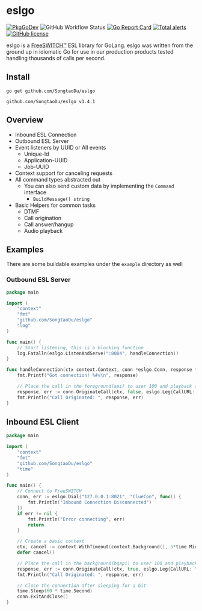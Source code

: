 # eslgo
[![PkgGoDev](https://pkg.go.dev/badge/github.com/SongtaoDu/eslgo)](https://pkg.go.dev/github.com/SongtaoDu/eslgo)
![GitHub Workflow Status](https://img.shields.io/github/workflow/status/SongtaoDu/eslgo/Go)
[![Go Report Card](https://goreportcard.com/badge/github.com/SongtaoDu/eslgo)](https://goreportcard.com/report/github.com/SongtaoDu/eslgo)
[![Total alerts](https://img.shields.io/lgtm/alerts/g/SongtaoDu/eslgo.svg?logo=lgtm&logoWidth=18)](https://lgtm.com/projects/g/SongtaoDu/eslgo/alerts/)
[![GitHub license](https://img.shields.io/github/license/SongtaoDu/eslgo)](https://github.com/SongtaoDu/eslgo/blob/v1/LICENSE)

eslgo is a [FreeSWITCH™](https://freeswitch.com/) ESL library for GoLang.
eslgo was written from the ground up in idiomatic Go for use in our production products tested handling thousands of calls per second.

## Install
```
go get github.com/SongtaoDu/eslgo
```
```
github.com/SongtaoDu/eslgo v1.4.1
```

## Overview
- Inbound ESL Connection
- Outbound ESL Server
- Event listeners by UUID or All events
  - Unique-Id
  - Application-UUID
  - Job-UUID
- Context support for canceling requests
- All command types abstracted out
  - You can also send custom data by implementing the `Command` interface
    - `BuildMessage() string`
- Basic Helpers for common tasks
  - DTMF
  - Call origination
  - Call answer/hangup
  - Audio playback

## Examples
There are some buildable examples under the `example` directory as well
### Outbound ESL Server
```go
package main

import (
	"context"
	"fmt"
	"github.com/SongtaoDu/eslgo"
	"log"
)

func main() {
	// Start listening, this is a blocking function
	log.Fatalln(eslgo.ListenAndServe(":8084", handleConnection))
}

func handleConnection(ctx context.Context, conn *eslgo.Conn, response *eslgo.RawResponse) {
	fmt.Printf("Got connection! %#v\n", response)

	// Place the call in the foreground(api) to user 100 and playback an audio file as the bLeg and no exported variables
	response, err := conn.OriginateCall(ctx, false, eslgo.Leg{CallURL: "user/100"}, eslgo.Leg{CallURL: "&playback(misc/ivr-to_hear_screaming_monkeys.wav)"}, map[string]string{})
	fmt.Println("Call Originated: ", response, err)
}
```
## Inbound ESL Client
```go
package main

import (
	"context"
	"fmt"
	"github.com/SongtaoDu/eslgo"
	"time"
)

func main() {
	// Connect to FreeSWITCH
	conn, err := eslgo.Dial("127.0.0.1:8021", "ClueCon", func() {
		fmt.Println("Inbound Connection Disconnected")
	})
	if err != nil {
		fmt.Println("Error connecting", err)
		return
	}

	// Create a basic context
	ctx, cancel := context.WithTimeout(context.Background(), 5*time.Minute)
	defer cancel()

	// Place the call in the background(bgapi) to user 100 and playback an audio file as the bLeg and no exported variables
	response, err := conn.OriginateCall(ctx, true, eslgo.Leg{CallURL: "user/100"}, eslgo.Leg{CallURL: "&playback(misc/ivr-to_hear_screaming_monkeys.wav)"}, map[string]string{})
	fmt.Println("Call Originated: ", response, err)

	// Close the connection after sleeping for a bit
	time.Sleep(60 * time.Second)
	conn.ExitAndClose()
}
```
